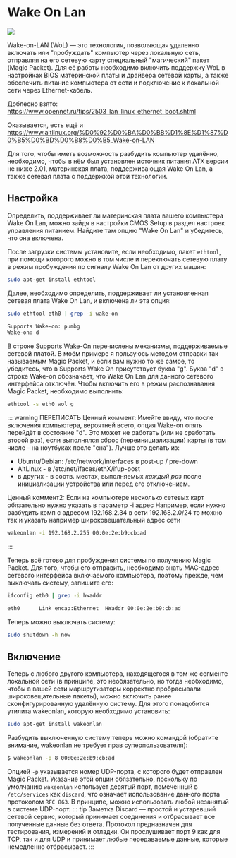# Wake On Lan

![](https://wakeonlanx.com/wp-content/uploads/2015/12/PME_Event_Wake_Up.png)

Wake-on-LAN (WoL) — это технология, позволяющая удаленно включать или "пробуждать" компьютер через локальную сеть, отправляя на его сетевую карту специальный "магический" пакет (Magic Packet). Для её работы необходимо включить поддержку WoL в настройках BIOS материнской платы и драйвера сетевой карты, а также обеспечить питание компьютера от сети и подключение к локальной сети через Ethernet-кабель. 


Доблесно взято: https://www.opennet.ru/tips/2503_lan_linux_ethernet_boot.shtml

Оказывается, есть ещё и https://www.altlinux.org/%D0%92%D0%BA%D0%BB%D1%8E%D1%87%D0%B5%D0%BD%D0%B8%D0%B5_Wake-on-LAN

Для того, чтобы иметь возможность разбудить компьютер удалённо, необходимо,
чтобы в нём был установлен источник питания ATX версии не ниже 2.01,
материнская плата, поддерживающая Wake On Lan, а также сетевая плата с
поддержкой этой технологии.

## Настройка

Определить, поддерживает ли материнская плата вашего компьютера Wake On Lan,
можно зайдя в настройки CMOS Setup в раздел настроек управления питанием.
Найдите там опцию "Wake On Lan" и убедитесь, что она включена.

После загрузки системы установите, если необходимо, пакет `ethtool`, при помощи
которого можно в том числе и переключать сетевую плату в режим пробуждения по
сигналу Wake On Lan от других машин:
```bash
sudo apt-get install ethtool
```

Далее, необходимо определить, поддерживает ли установленная сетевая плата Wake
On Lan, и включена ли эта опция:
```bash
sudo ethtool eth0 | grep -i wake-on

Supports Wake-on: pumbg
Wake-on: d
```

В строке Supports Wake-On перечислены механизмы, поддерживаемые сетевой платой.
В моём примере я пользуюсь методом отправки так называемым Magic Packet, и если
вам нужно то же самое, то убедитесь, что в Supports Wake On присутствует буква
"g". Буква "d" в строке Wake-on обозначает, что Wake On Lan для данного
сетевого интерфейса отключён. Чтобы включить его в режим распознавания Magic
Packet, необходимо выполнить:
```bash
ethtool -s eth0 wol g
```

::: warning ПЕРЕПИСАТЬ
Ценный коммент:
Имейте ввиду, что после включения компьютера, вероятней всего, опция Wake-on
опять перейдёт в состояние "d". Это может не работать (или не сработать второй раз), если выполнялся сброс (переинициализации) карты (в том числе - на ноутбуках после "сна").
Лучше это делать из:
- Ubuntu/Debian: /etc/network/interfaces в post-up / pre-down
- AltLinux - в /etc/net/ifaces/ethX/ifup-post
- в других - в соотв. местах, выполняемых _каждый раз_ после инициализации устройства или перед его отключением. 

Ценный коммент2:
Если на компьютере несколько сетевых карт обязательно нужно указать в параметр -i адрес
Например, если нужно разбудить комп с адресом 192.168.2.34 в сети 192.168.2.0/24 то можно так и указать например широковещательный адрес сети
```bash
wakeonlan -i 192.168.2.255 00:0e:2e:b9:cb:ad 
```
:::

Теперь всё готово для пробуждения системы по получению Magic Packet. Для того,
чтобы его отправить, необходимо знать MAC-адрес сетевого интерфейса включаемого
компьютера, поэтому прежде, чем выключать систему, запишите его:
```bash
ifconfig eth0 | grep -i hwaddr

eth0      Link encap:Ethernet  HWaddr 00:0e:2e:b9:cb:ad
```

Теперь можно выключать систему:
```bash
sudo shutdown -h now
```

## Включение

Теперь с любого другого компьютера, находящегося в том же сегменте локальной
сети (в принципе, это необязательно, но тогда необходимо, чтобы в вашей сети
маршрутизаторы корректно пробрасывали широковещательные пакеты), можно включить
ранее сконфигурированную удалённую систему. Для этого понадобится утилита
wakeonlan, которую необходимо установить:
```bash
sudo apt-get install wakeonlan
```

Разбудить выключенную систему теперь можно командой (обратите внимание,
wakeonlan не требует прав суперпользователя):
```bash
$ wakeonlan -p 8 00:0e:2e:b9:cb:ad
```

Опцией `-p` указывается номер UDP-порта, с которого будет отправлен Magic Packet. Указание этой опции обязательно, поскольку по умолчанию `wakeonlan` использует девятый порт, помеченный в `/etc/services` как `discard`, что означает использование данного порта протоколом `RFC 863`. В принципе, можно использовать любой незанятый в системе UDP-порт.
::: tip Заметка
Discard — простой и устаревший сетевой сервис, который принимает соединения и отбрасывает все полученные данные без ответа.  Протокол предназначен для тестирования, измерений и отладки. Он прослушивает порт 9 как для TCP, так и для UDP и принимает любые передаваемые данные, которые немедленно отбрасывает.
:::
